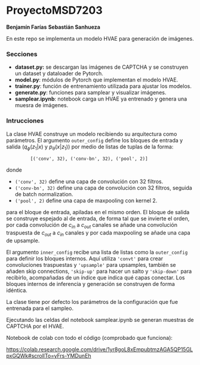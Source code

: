# ProyectoMSD7203

**Benjamín Farías**
**Sebastián Sanhueza**

En este repo se implementa un modelo HVAE para generación de imágenes.

### Secciones

 - **dataset.py:** se descargan las imágenes de CAPTCHA y se construyen un dataset y dataloader de Pytorch.
 - **model.py**: módulos de Pytorch que implementan el modelo HVAE.
 - **trainer.py**: función de entrenamiento utilizada para ajustar los modelos.
 - **generate.py**: funciones para samplear y visualizar imágenes.
 - **samplear.ipynb**: notebook carga un HVAE ya entrenado y genera una muesra de imágenes.


 ### Intrucciones

La clase HVAE construye un modelo recibiendo su arquitectura como
parámetros. El argumento `outer_config` define los bloques de entrada y salida ($q_\phi(z_1|x)$ y $p_\theta(x|z_1)$) por medio de listas de tuplas de la forma:

             [('conv', 32), ('conv-bn', 32), ('pool', 2)]


donde
 - `('conv', 32)` define una capa de convolución con 32 filtros.
 - `('conv-bn', 32)` define una capa de convolución con 32 filtros, seguida de batch normalization.
 - `('pool', 2)` define una capa de maxpooling con kernel 2.


 para el bloque de entrada, apiladas en el mismo orden. El bloque de salida se construye espejado al de entrada, de forma tal que se invierte el orden, por cada convolución de $c_{in}$ a $c_{out}$ canales se añade una convolución traspuesta de $c_{out}$ a $c_{in}$ canales y por cada maxpooling se añade una capa de upsample.

 El argumento `inner_config` recibe una lista de listas como la `outer_config` para definir los bloques internos. Aquí utiliza `'convt'` para crear convoluciones traspuestas y `'upsample'` para upsamples, también se añaden skip connections, `'skip-up'` para hacer un salto y `'skip-down'` para recibirlo, acompañadas de un índice que indica qué capas conectar. Los bloques internos de inferencia y generación se construyen de forma idéntica.

 La clase tiene por defecto los parámetros de la configuración que fue entrenada para el sampleo.


 Ejecutando las celdas del notebook samplear.ipynb se generan muestras de CAPTCHA por el HVAE.

 


 Notebook de colab con todo el código (comprobado que funciona):

https://colab.research.google.com/drive/1yr8goL8xEmpubtmzAGA5QP15GLpxGQWk#scrollTo=yFrs-YMDunEh
